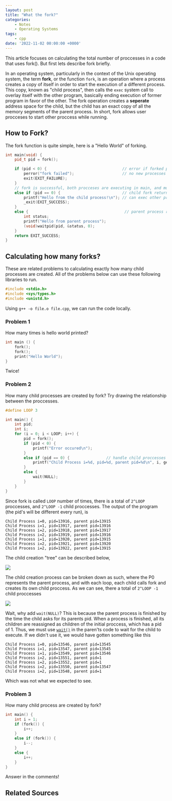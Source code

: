 ```yaml
---
layout: post
title: "What the fork?"
categories:
    - Notes
    - Operating Systems
tags:
    - cpp
date: '2022-11-02 00:00:00 +0000'
--- 
```


This article focuses on calculating the total number of proccesses in a code that uses fork(). But first lets describe fork briefly.

In an operating system, particularly in the context of the Unix operating system, the term **fork**, or the function `fork`, is an operation where a process creates a copy of itself in order to start the execution of a different process. This copy, known as "child process", then calls the `exec` system call to overlay itself with the other program, basically ending execution of former program in favor of the other. The fork operation creates a **seperate** address space for the child, but the child has an exact copy of all the memory segments of the parent process. In short, fork allows user procceses to start other proccess while running. 

## How to Fork?
The fork function is quite simple, here is a "Hello World" of forking. 
```cpp
int main(void) {
    pid_t pid = fork();

    if (pid < 0) {                                 // error if forked process returns pid < 0
        perror("fork failed");                     // no new processes is created
        exit(EXIT_FAILURE);
    }
    // fork is successful, both procceses are executing in main, and must branch based on pid
    else if (pid == 0) {                           // child fork returns pid of 0, handle child process
        printf("Hello from the child process!\n"); // can exec other program here
        _exit(EXIT_SUCCESS);
    }
    else {                                          // parent process returns pid > 0
        int status;
        printf("Hello from parent process");
        (void)waitpid(pid, &status, 0);
    }
    return EXIT_SUCCESS;
}
```
## Calculating how many forks?
These are related problems to calculating exactly how many child processes are created. All of the problems below can use these following libraries to run.

```cpp
#include <stdio.h>
#include <sys/types.h>
#include <unistd.h>
```

Using `g++ -o file.o file.cpp`, we can run the code locally.

### Problem 1
How many times is hello world printed?
```cpp
int main () {
    fork();
    fork();
    print("Hello World");
}
```
Twice!

### Problem 2
How many child processes are created by fork? Try drawing the relationship between the proccesses.
```cpp
#define LOOP 3

int main() {
    int pid;
    int i;
    for (i = 0; i < LOOP; i++) {
        pid = fork();
        if (pid < 0) {
            printf("Error occured\n");
        }
        else if (pid == 0) {                // handle child proccesses
            printf("Child Process i=%d, pid=%d, parent pid=%d\n", i, getpid(), getppid());
        } 
        else {
            wait(NULL);
        }
    }
}
```
Since fork is called `LOOP` number of times, there is a total of `2^LOOP` proccesses, and `2^LOOP -1`  child proccesses. The output of the program (the pid's will be different every run), is 

```console
Child Process i=0, pid=13916, parent pid=13915
Child Process i=1, pid=13917, parent pid=13916
Child Process i=2, pid=13918, parent pid=13917
Child Process i=2, pid=13919, parent pid=13916
Child Process i=1, pid=13920, parent pid=13915
Child Process i=2, pid=13921, parent pid=13920
Child Process i=2, pid=13922, parent pid=13915
```

The child creation "tree" can be described below,

![](../../assets/img/posts/fork1.png)


The child creation process can be broken down as such, where the P0 represents the parent process, and with each loop, each child calls fork and creates its own child proccess. As we can see, there a total of `2^LOOP -1` child proccesses

![](../../assets/img/posts/fork2.png)

Wait, why add `wait(NULL)`?  This is because the parent process is finished by the time the child asks for its parents pid. When a process is finished, all its children are reassigned as children of the initial proccess, which has a pid of 1. Thus, we must use [`wait()`](https://linux.die.net/man/2/wait) in the paren'ts code to wait for the child to execute. If we didn't use it, we would have gotten something like this

```console
Child Process i=0, pid=13546, parent pid=13545
Child Process i=1, pid=13547, parent pid=13545
Child Process i=1, pid=13549, parent pid=13546
Child Process i=2, pid=13551, parent pid=1
Child Process i=2, pid=13552, parent pid=1
Child Process i=2, pid=13550, parent pid=13547
Child Process i=2, pid=13548, parent pid=1
``` 
Which was not what we expected to see.

### Problem 3
How many child process are created by fork?
```cpp
int main() {  
    int i = 1;
    if (fork()) {
        i++;
    }
    else if (fork()) {
        i--;
    }
    else {
        i++;
    }   
}
```
Answer in the comments!

## Related Sources
